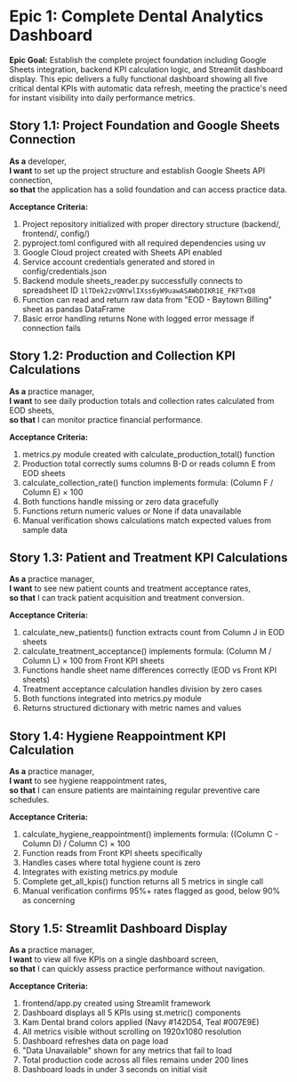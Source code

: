 # Epic 1: Complete Dental Analytics Dashboard

**Epic Goal:** Establish the complete project foundation including Google Sheets integration, backend KPI calculation logic, and Streamlit dashboard display. This epic delivers a fully functional dashboard showing all five critical dental KPIs with automatic data refresh, meeting the practice's need for instant visibility into daily performance metrics.

## Story 1.1: Project Foundation and Google Sheets Connection

**As a** developer,  
**I want** to set up the project structure and establish Google Sheets API connection,  
**so that** the application has a solid foundation and can access practice data.

**Acceptance Criteria:**
1. Project repository initialized with proper directory structure (backend/, frontend/, config/)
2. pyproject.toml configured with all required dependencies using uv
3. Google Cloud project created with Sheets API enabled
4. Service account credentials generated and stored in config/credentials.json
5. Backend module sheets_reader.py successfully connects to spreadsheet ID `1lTDek2zvQNYwlIXss6yW9uawASAWbDIKR1E_FKFTxQ8`
6. Function can read and return raw data from "EOD - Baytown Billing" sheet as pandas DataFrame
7. Basic error handling returns None with logged error message if connection fails

## Story 1.2: Production and Collection KPI Calculations

**As a** practice manager,  
**I want** to see daily production totals and collection rates calculated from EOD sheets,  
**so that** I can monitor practice financial performance.

**Acceptance Criteria:**
1. metrics.py module created with calculate_production_total() function
2. Production total correctly sums columns B-D or reads column E from EOD sheets
3. calculate_collection_rate() function implements formula: (Column F / Column E) × 100
4. Both functions handle missing or zero data gracefully
5. Functions return numeric values or None if data unavailable
6. Manual verification shows calculations match expected values from sample data

## Story 1.3: Patient and Treatment KPI Calculations

**As a** practice manager,  
**I want** to see new patient counts and treatment acceptance rates,  
**so that** I can track patient acquisition and treatment conversion.

**Acceptance Criteria:**
1. calculate_new_patients() function extracts count from Column J in EOD sheets
2. calculate_treatment_acceptance() implements formula: (Column M / Column L) × 100 from Front KPI sheets
3. Functions handle sheet name differences correctly (EOD vs Front KPI sheets)
4. Treatment acceptance calculation handles division by zero cases
5. Both functions integrated into metrics.py module
6. Returns structured dictionary with metric names and values

## Story 1.4: Hygiene Reappointment KPI Calculation

**As a** practice manager,  
**I want** to see hygiene reappointment rates,  
**so that** I can ensure patients are maintaining regular preventive care schedules.

**Acceptance Criteria:**
1. calculate_hygiene_reappointment() implements formula: ((Column C - Column D) / Column C) × 100
2. Function reads from Front KPI sheets specifically
3. Handles cases where total hygiene count is zero
4. Integrates with existing metrics.py module
5. Complete get_all_kpis() function returns all 5 metrics in single call
6. Manual verification confirms 95%+ rates flagged as good, below 90% as concerning

## Story 1.5: Streamlit Dashboard Display

**As a** practice manager,  
**I want** to view all five KPIs on a single dashboard screen,  
**so that** I can quickly assess practice performance without navigation.

**Acceptance Criteria:**
1. frontend/app.py created using Streamlit framework
2. Dashboard displays all 5 KPIs using st.metric() components
3. Kam Dental brand colors applied (Navy #142D54, Teal #007E9E)
4. All metrics visible without scrolling on 1920x1080 resolution
5. Dashboard refreshes data on page load
6. "Data Unavailable" shown for any metrics that fail to load
7. Total production code across all files remains under 200 lines
8. Dashboard loads in under 3 seconds on initial visit
